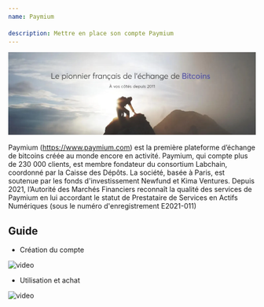 ```yaml
---
name: Paymium

description: Mettre en place son compte Paymium
---
```


![cover](assets/cover.webp)

Paymium (https://www.paymium.com) est la première plateforme d’échange de bitcoins créée au monde encore en activité. Paymium, qui compte plus de 230 000 clients, est membre fondateur du consortium Labchain, coordonné par la Caisse des Dépôts. La société, basée à Paris, est soutenue par les fonds d'investissement Newfund et Kima Ventures. Depuis 2021, l’Autorité des Marchés Financiers reconnaît la qualité des services de Paymium en lui accordant le statut de Prestataire de Services en Actifs Numériques (sous le numéro d'enregistrement E2021-011)

## Guide

- Création du compte

![video](https://youtu.be/fioQ7BvmFtI)

- Utilisation et achat

![video](https://youtu.be/JVizZzRmJf8)
